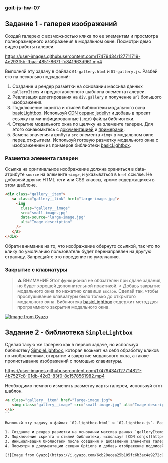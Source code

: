 ### goit-js-hw-07

## Задание 1 - галерея изображений

Создай галерею с возможностью клика по ее элементам и просмотра полноразмерного изображения в модальном окне. Посмотри демо видео работы галереи.

https://user-images.githubusercontent.com/17479434/127711719-4e293f5b-fbaa-4851-8671-fc841963d961.mp4

Выполняй эту задачу в файлах `01-gallery.html` и `01-gallery.js`. Разбей его на несколько подзаданий:

1. Создание и рендер разметки на основании массива данных `galleryItems` и предоставленного шаблона элемента галереи.
2. Реализация делегирования на `div.gallery` и получение `url` большого изображения.
3. Подключение скрипта и стилей библиотеки модального окна [basicLightbox](https://basiclightbox.electerious.com/). Используй [CDN сервис jsdelivr](https://www.jsdelivr.com/package/npm/basiclightbox?path=dist) и добавь в проект ссылку на минифицированные (`.min`) файлы библиотеки.
4. Открытие модального окна по щелчку на элементе галереи. Для этого ознакомьтесь с [документацией](https://github.com/electerious/basicLightbox#readme) и [примерами](https://basiclightbox.electerious.com/).
5. Замена значения атрибута `src` элемента `<img>` в модальном окне перед открытием. Используй готовую разметку модального окна с изображением из примеров библиотеки [basicLightbox](https://basiclightbox.electerious.com/).

### Разметка элемента галереи

Ссылка на оригинальное изображение должна храниться в data-атрибуте `source` на элементе `<img>`, и указываться в `href` ссылке. Не добавляй другие HTML теги или CSS классы, кроме содержащихся в этом шаблоне.

```html
<div class="gallery__item">
   <a class="gallery__link" href="large-image.jpg">
     <img
       class="gallery__image"
       src="small-image.jpg"
       data-source="large-image.jpg"
       alt="Image description"
     />
   </a>
</div>
```

Обрати внимание на то, что изображение обернуто ссылкой, так что по клику по умолчанию пользователь будет перенаправлен на другую страницу. Запрещайте это поведение по умолчанию.

### Закрытие с клавиатуры

> ⚠️ ВНИМАНИЕ
Этот функционал не обязателен при сдаче задания, но будет хорошей дополнительной практикой. <
Добавь закрытие модального окна по нажатию клавиши `Escape`. Сделай так, чтобы прослушивание клавиатуры было только до открытого модального окна. Библиотека [basicLightbox](https://basiclightbox.electerious.com/) содержит метод для программного закрытия модального окна.

[![Image from Gyazo](https://i.gyazo.com/d1caa83b90eb7181e456e9da05b5f325.gif)](https://gyazo.com/d1caa83b90eb7181e456e9da05b5f325)

## Задание 2 - библиотека `SimpleLightbox`

Сделай такую же галерею как в первой задаче, но используя библиотеку [SimpleLightbox](https://simplelightbox.com/), которая возьмет на себя обработку кликов по изображениям, открытие и закрытие модального окна, а также пролистывание изображений с помощью клавиатуры.

https://user-images.githubusercontent.com/17479434/127714821-4b7527c8-01db-42d3-83f0-8c1578561982.mp4

Необходимо немного изменить разметку карты галереи, используй этот шаблон.

```html
<a class="gallery__item" href="large-image.jpg">
   <img class="gallery__image" src="small-image.jpg" alt="Image description" />
</a>
``

Выполняй эту задачу в файлах `02-lightbox.html` и `02-lightbox.js`. Разбей его на несколько подзаданий:

1. Создание и рендер разметки на основании массива данных `galleryItems` и предоставленного шаблона элемента галереи. Используй готовый код из первого задания.
2. Подключение скрипта и стилей библиотеки, используя [CDN cdnjs](https://cdnjs.com/libraries/simplelightbox). Необходимо добавить ссылку на два файла: `simple-lightbox.min.js` и `simple-lightbox.min.css`.
3. Инициализация библиотеки после создания и добавления элементов галереи в div.gallery. Для этого ознакомься с документацией [SimpleLightbox](https://simplelightbox.com/) – прежде всего секции «Usage» и «Markup».
4. Посмотри в документации секцию Options и добавь отображение подписей к изображениям с атрибута `alt`. Пусть подпись будет снизу и появляется через 250 миллисекунд после открытия изображения.

[![Image from Gyazo](https://i.gyazo.com/6cb20ecea25b105fc6b3ac4e9272c0ee.gif)](https://gyazo.com/6cb20ecea25b105fc6b3ac4e9272c0ee)
